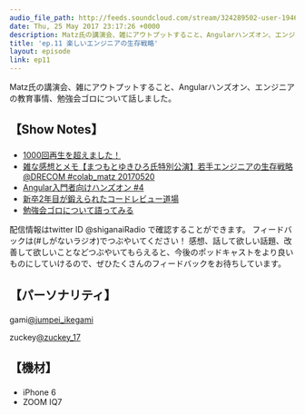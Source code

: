 ```yaml
---
audio_file_path: http://feeds.soundcloud.com/stream/324289502-user-194620696-ep11.mp3
date: Thu, 25 May 2017 23:17:26 +0000
description: Matz氏の講演会、雑にアウトプットすること、Angularハンズオン、エンジニアの教育事情、勉強会ゴロについて話しました。
title: 'ep.11 楽しいエンジニアの生存戦略'
layout: episode
link: ep11
---
```


<p><span>Matz氏の講演会、雑にアウトプットすること、Angularハンズオン、エンジニアの教育事情、勉強会ゴロについて話しました。</span></p>
<h2>
  <p>【Show Notes】</p>
</h2>
<ul>
    <li><a href="https://twitter.com/shiganaiRadio/status/866491090370613249" target="_blank">1000回再生を超えました！</a></li>
    <li><a href="http://blog.zuckey17.org/entry/2017/05/20/173732" target="_blank">雑な感想とメモ【まつもとゆきひろ氏特別公演】若手エンジニアの生存戦略 @DRECOM #colab_matz 20170520</a></li>
    <li><a href="https://ngjapan.connpass.com/event/54884/" target="_blank">Angular入門者向けハンズオン #4</a></li>
    <li><a href="https://speakerdeck.com/chiiia12/xin-zu-2nian-mu-gaduan-eraretakodorebiyudao-chang-number-jjug-ccc-number-ccc-l3" target="_blank">新卒2年目が鍛えられたコードレビュー道場</a></li>
    <li><a href="http://anond.hatelabo.jp/20160829192722" target="_blank">勉強会ゴロについて語ってみる</a></li>
</ul>
<p><span>
  配信情報はtwitter ID @shiganaiRadio で確認することができます。
  フィードバックは(#しがないラジオ)でつぶやいてください！
  感想、話して欲しい話題、改善して欲しいことなどつぶやいてもらえると、今後のポッドキャストをより良いものにしていけるので、ぜひたくさんのフィードバックをお待ちしています。
</span></p>
<h2>
  <p>【パーソナリティ】</p>
</h2>
<p><span>gami<a href="https://twitter.com/search?q=%40jumpei_ikegami&src=typd&lang=ja" target="_blank">@jumpei_ikegami</a></span></p>
<p><span>zuckey<a href="https://twitter.com/search?q=%40zuckey_17&src=typd&lang=ja" target="_blank">@zuckey_17</a></span></p>
<h2>
  <p>【機材】</p>
</h2>
<ul>
    <li>iPhone 6</li>
    <li>ZOOM IQ7</li>
</ul>
